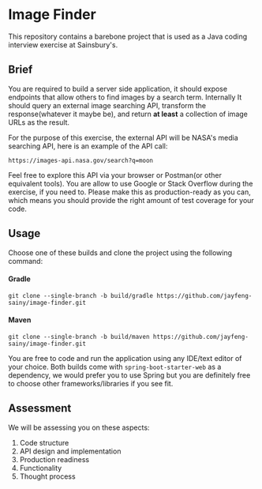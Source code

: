 # Image Finder
This repository contains a barebone project that is used as a Java coding interview exercise at Sainsbury's.


## Brief
You are required to build a server side application, it should expose endpoints that allow others to find images by a search term. Internally It should query an external image searching API, transform the response(whatever it maybe be), and return **at least** a collection of image URLs as the result.

For the purpose of this exercise, the external API will be NASA's media searching API, here is an example of the API call:

    https://images-api.nasa.gov/search?q=moon

Feel free to explore this API via your browser or Postman(or other equivalent tools). You are allow to use Google or Stack Overflow during the exercise, if you need to.
Please make this as production-ready as you can, which means you should provide the right amount of test coverage for your code.


## Usage
Choose one of these builds and clone the project using the following command:


#### Gradle
    git clone --single-branch -b build/gradle https://github.com/jayfeng-sainy/image-finder.git

#### Maven
    git clone --single-branch -b build/maven https://github.com/jayfeng-sainy/image-finder.git


You are free to code and run the application using any IDE/text editor of your choice. Both builds come with `spring-boot-starter-web` as a dependency, we would prefer you to use Spring but you are definitely free to choose other frameworks/libraries if you see fit.


## Assessment
We will be assessing you on these aspects: 
1. Code structure
2. API design and implementation
3. Production readiness
4. Functionality
5. Thought process
